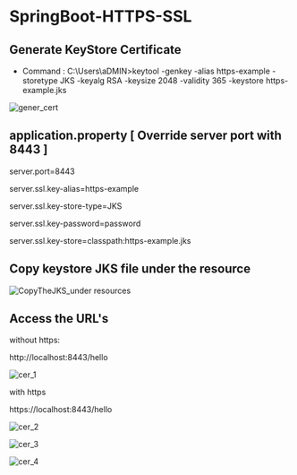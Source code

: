 # SpringBoot-HTTPS-SSL

## Generate KeyStore Certificate

- Command : C:\Users\aDMIN>keytool -genkey -alias https-example -storetype JKS -keyalg RSA -keysize 2048 -validity 365 -keystore https-example.jks

![gener_cert](https://user-images.githubusercontent.com/9671419/87206100-a3a69b80-c326-11ea-872b-6dd4adfd1428.PNG)

## application.property [ Override server port with 8443 ]

server.port=8443

server.ssl.key-alias=https-example

server.ssl.key-store-type=JKS

server.ssl.key-password=password

server.ssl.key-store=classpath:https-example.jks

## Copy keystore JKS file under the resource

![CopyTheJKS_under resources](https://user-images.githubusercontent.com/9671419/87206107-a6a18c00-c326-11ea-94c7-c48c39519b5d.PNG)

## Access the URL's 

without https:

http://localhost:8443/hello

![cer_1](https://user-images.githubusercontent.com/9671419/87206102-a4d7c880-c326-11ea-8dc9-2cb35153a141.PNG)

with https

https://localhost:8443/hello

![cer_2](https://user-images.githubusercontent.com/9671419/87206103-a5705f00-c326-11ea-8fd5-4bf3a4e535aa.PNG)

![cer_3](https://user-images.githubusercontent.com/9671419/87206104-a5705f00-c326-11ea-87f1-e0f974668ce8.PNG)

![cer_4](https://user-images.githubusercontent.com/9671419/87206106-a608f580-c326-11ea-9663-58bc33c642bc.PNG)
